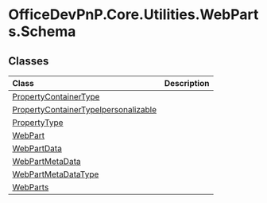 # OfficeDevPnP.Core.Utilities.WebParts.Schema
## Classes
|**Class**|**Description**|
|:-----|:-----|
|[PropertyContainerType](OfficeDevPnP.Core.Utilities.WebParts.Schema.PropertyContainerType.md)||
|[PropertyContainerTypeIpersonalizable](OfficeDevPnP.Core.Utilities.WebParts.Schema.PropertyContainerTypeIpersonalizable.md)||
|[PropertyType](OfficeDevPnP.Core.Utilities.WebParts.Schema.PropertyType.md)||
|[WebPart](OfficeDevPnP.Core.Utilities.WebParts.Schema.WebPart.md)||
|[WebPartData](OfficeDevPnP.Core.Utilities.WebParts.Schema.WebPartData.md)||
|[WebPartMetaData](OfficeDevPnP.Core.Utilities.WebParts.Schema.WebPartMetaData.md)||
|[WebPartMetaDataType](OfficeDevPnP.Core.Utilities.WebParts.Schema.WebPartMetaDataType.md)||
|[WebParts](OfficeDevPnP.Core.Utilities.WebParts.Schema.WebParts.md)||
